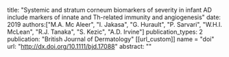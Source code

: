 title: "Systemic and stratum corneum biomarkers of severity in infant AD include markers of innate and Th-related immunity and angiogenesis"
date: 2019
authors:["M.A. Mc Aleer", "I. Jakasa", "G. Hurault", "P. Sarvari", "W.H.I. McLean", "R.J. Tanaka", "S. Kezic", "A.D. Irvine"]
publication_types: 2
publication: "British Journal of Dermatology"
[[url_custom]] name = "doi" url: "http://dx.doi.org/10.1111/bjd.17088"
abstract: ""